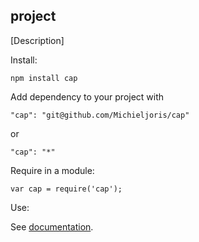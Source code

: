 project
--------

[Description]

Install:

    npm install cap
	
Add dependency to your project with

    "cap": "git@github.com/Michieljoris/cap"
	
or

	"cap": "*"

Require in a module:

    var cap = require('cap');

Use:

See [documentation](https://rawgithub.com/Michieljoris/cap/master/docs/cap.html).







